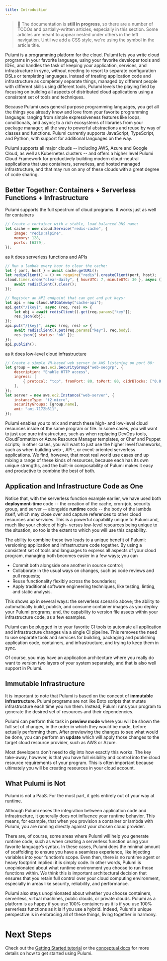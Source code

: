 ```yaml
---
title: Introduction
---
```


> 🚧 The documentation is **still in progress**, so there are a number of TODOs and partially-written articles, especially in this section. Some articles are meant to appear nested under others in the left navigation. Until we add a CSS style, we're using the symbol in the article title. 

Pulumi is a programming platform for the cloud.  Pulumi lets you write cloud programs in your favorite language, using your favorite developer tools and IDEs, and handles the task of keeping your application, services, and infrastructure in sync, without needing to resort to separate configuration DSLs or templating languages.  Instead of treating application code and infrastructure as completely separate things, managed by different people with different skills using different tools, Pulumi levels the playing field by focusing on building all aspects of distributed cloud applications using a consistent set of tools and techniques.

Because Pulumi uses general purpose programming languages, you get all the things you already know and love from your favorite programming language: ranging from simple expressiveness features like loops, conditionals, and async; to a rich ecosystems of libraries from your package manager; all the way to powerful abstractions and reuse by way of classes and functions.  Pulumi currently supports JavaScript, TypeScript, and Python, with support for additional languages on the way.

Pulumi supports all major clouds -- including AWS, Azure and Google Cloud, as well as Kubernetes clusters -- and offers a higher level Pulumi Cloud Framework for productively building modern cloud-neutral applications that use containers, serverless, and hosted managed infrastructure, and that may run on any of these clouds with a great degree of code sharing.

## Better Together: Containers + Serverless Functions + Infrastructure
Pulumi supports the full spectrum of cloud programs.  It works just as well for containers

```javascript
// Create a container with a stable, load balanced DNS name:
let cache = new cloud.Service("redis-cache", {
    image: "redis:alpine",
    memory: 128,
    ports: [6379],
});
```

as it does serverless functions and APIs

```javascript
// Run a lambda every hour to clear the cache:
let { port, host } = await cache.getURL();
let redisClient() = () => require("redis").createClient(port, host);
cloud.timer.cron("clear-daily", { hourUTC: 7, minuteUTC: 30 }, async () => {
    await redisClient().clear();
});

// Register an API endpoint that can get and put keys:
let api = new cloud.APIGateway("cache-api");
api.get("/{key}", async (req, res) => {
    let obj = await redisClient().get(req.params["key"]);
    res.json(obj);
});
api.put("/{key}", async (req, res) => {
    await redisClient().put(req.params["key"], req.body);
    res.json({ status: "ok" });
});
api.publish();
```

as it does low-level cloud infrastructure

```javascript
// Create a simple VM-based web server in AWS listening on port 80:
let group = new aws.ec2.SecurityGroup("web-secgrp", {
    description: "Enable HTTP access",
    ingress: [
        { protocol: "tcp", fromPort: 80, toPort: 80, cidrBlocks: ["0.0.0.0/0"] },
    ],
});
let server = new aws.ec2.Instance("web-server", {
    instanceType: "t2.micro",
    securityGroups: [group.name],
    ami: "ami-7172b611",
});
```

Pulumi enables you to mix and match these high- and low-level cloud resources inside of the same program or file.  In some cases, you will want to just use pure infrastructure, such as when replacing DevOps tools, CloudFormation or Azure Resource Manager templates, or Chef and Puppet scripts; in other cases, you will want to just use the higher level frameworks, such as when building web-, API-, or event-oriented serverless applications.  We find, however, that most real world use cases end up mixing a range of these kinds of resources, because each has its own unique strengths, and the built-in composability of Pulumi makes it easy and productive to combine the best of both.

## Application and Infrastructure Code as One

Notice that, with the serverless function example earlier, we have used both **deployment-time** code -- the creation of the cache, cron-job, security group, and server -- alongside **runtime** code -- the body of the lambda itself, which may close over and capture references to other cloud resources and services.  This is a powerful capability unique to Pulumi and, much like your choice of high- versus low-level resources being unique to the situation, so too is the extent to which you will use this capability.

The ability to combine these two leads to a unique benefit of Pulumi: versioning application and infrastructure code together.  By using a consistent set of tools and languages to express all aspects of your cloud program, managing both becomes easier in a few ways; you can

* Commit both alongside one another in source control;
* Collaborate in the usual ways on changes, such as code reviews and pull requests;
* Reuse functionality flexibly across the boundaries;
* Apply traditional software engineering techniques, like testing, linting, and static analysis.

This shows up in several ways: the serverless scenario above; the ability to automatically build, publish, and consume container images as you deploy your Pulumi programs; and, the capability to version file assets within your infrastructure code, as a few examples.

Pulumi can be plugged in to your favorite CI tools to automate all application and infrastructure changes via a single CI pipeline.  This removes the need to use separate tools and services for building, packaging and publishing application code, containers, and infrastructure, and trying to keep them in sync.

Of course, you may have an application architecture where you really do want to version two layers of your system separately, and that is also well support in Pulumi.

## Immutable Infrastructure

It is important to note that Pulumi is based on the concept of **immutable infrastructure**.  Pulumi programs are not like Boto scripts that mutate infrastructure each time you run them. Instead, Pulumi runs your program to generate the desired set of resources and their dependencies.

Pulumi can perform this task in **preview mode** where you will be shown the full set of changes, in the order in which they would be made, before actually performing them.  After previewing the changes to see what would be done, you can perform an **update** which will apply those changes to the target cloud resource provider, such as AWS or Azure.

Most developers don’t need to dig into how exactly this works.  The key take-away, however, is that you have full visibility and control into the cloud resource requirements of your program.  This is often important because ultimately you will be creating resources in your cloud account.

## What Pulumi is Not

Pulumi is not a PaaS.  For the most part, it gets entirely out of your way at runtime.

Although Pulumi eases the integration between application code and infrastructure, it generally does not influence your runtime behavior.  This means, for example, that when you provision a container or lambda with Pulumi, you are running directly against your chosen cloud provider.

There are, of course, some areas where Pulumi will help you generate runtime code, such as when creating a serverless function using your favorite language’s syntax.  In these cases, Pulumi does the minimal amount of scaffolding to ensure you have a seamless experience, like injecting variables into your function’s scope.  Even then, there is no runtime agent or heavy footprint implied: it is simply code.  In other words, Pulumi is unopinionated about what runtime environment you choose to run those functions within.  We think this is important architectural decision that ensures that you retain full control over your cloud computing environment, especially in areas like security, reliability, and performance.

Pulumi also stays unopinionated about whether you choose containers, serverless, virtual machines, public clouds, or private clouds.  Pulumi as a platform is as happy if you use 100% containers as it is if you use 100% serverless functions as it is if you use a hybrid.  Indeed, Pulumi’s unique perspective is in embracing all of these things, living together in harmony.

# Next Steps

Check out the [Getting Started tutorial](../getting-started) or the [conceptual docs](./concepts) for more details on how to get started using Pulumi.
